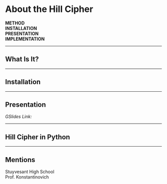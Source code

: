 # About the Hill Cipher
<b>
METHOD<br>
INSTALLATION<br>
PRESENTATION<br>
IMPLEMENTATION</b>

---
## What Is It?

---
## Installation

---
## Presentation
<i>GSlides Link: </i>

---
## Hill Cipher in Python

---
## Mentions
Stuyvesant High School <br>
Prof. Konstantinovich
